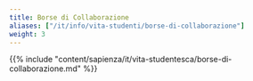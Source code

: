 ```yaml
---
title: Borse di Collaborazione
aliases: ["/it/info/vita-studenti/borse-di-collaborazione"]
weight: 3
---
```


{{% include "content/sapienza/it/vita-studentesca/borse-di-collaborazione.md" %}}